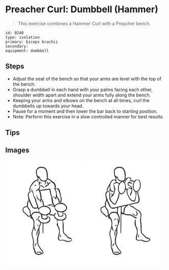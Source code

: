 # Preacher Curl: Dumbbell (Hammer)
> This exercise combines a Hammer Curl with a Preacher bench.

``` 
id: 0240 
type: isolation 
primary: biceps brachii 
secondary:  
equipment: dumbbell 
``` 

## Steps

 - Adjust the seat of the bench so that your arms are level with the top of the bench.
 - Grasp a dumbbell in each hand with your palms facing each other, shoulder width apart and extend your arms fully along the bench.
 - Keeping your arms and elbows on the bench at all times, curl the dumbbells up towards your head.
 - Pause for a moment and then lower the bar back to starting position.
 - Note: Perform this exercise in a slow controlled manner for best results.

## Tips


## Images

<svg width="240" height="250pt" viewBox="0 0 180 250" xmlns="http://www.w3.org/2000/svg">
  <g fill="#FFF">
    <path d="M0 0h180v250H0V0m74.33 21.47c-3.71 4.47-2.28 10.51-1.31 15.66.89 3.22 3.35 5.9 3.07 9.43-2.44 1.03-5.05 1.76-7.28 3.22-4.91 3.5-7.79 8.98-10.8 14.04-.91 3.69-2.61 7.82-1.05 11.53 1.53-3.25 2.31-6.83 2.37-10.42 4.14-6.69 8.9-13.59 16.48-16.64-.52 1.54-1 3.09-1.42 4.66 3.97-2.46 3.46-7.3 3.41-11.34 1.6 1.99 2.69 4.32 4.16 6.39 2.8 3.44 7.61 4.46 11.8 3.46-.55 2.86-1.26 5.71-1.33 8.64 1.54-2.5 2.95-5.13 3.43-8.06.01-1.48 1.17-2.34 2.12-3.27.16-.5.47-1.52.63-2.02 2.89.57 5.98 1.34 7.65 4 2.03 3.42 6.73 4.05 8.27 7.85 1.43 2.9 1.32 6.26 2.05 9.36-.91-.34-2.73-1.01-3.63-1.35 6.29 5.92 8.02 15.94 4.53 23.74-1.9-1.29-3.48-4.76-6.23-3.47 2.9 2.2 5.75 4.55 7.89 7.53.19-1.83.4-3.65.64-5.48 4.27 2.84 4.91 8.25 6.53 12.72 1.47-.29 3.03-.3 4.41-.94 1.56-3.24 2.61-7.06 1.23-10.56-2-5.87-2.08-12.2-4.2-18.04-.96-3.31-4.69-5.47-8.06-4.67.11.34.33 1.03.44 1.38 1.35.96 3.12 1.47 4.13 2.84 3.17 6.03 4.39 12.81 5.8 19.41.95 3.2-.43 6.5-1.96 9.28-.65-2.29-1.1-4.62-1.78-6.9-.86-2.88-4.12-4.34-4.62-7.39-1.18-5.16-.66-10.81-3.47-15.53.33-4.74 1.13-9.93-1.59-14.17-1.71-3.69-6.18-4.4-8.8-7.22-2.27-2.51-5.3-4.07-8.53-4.98.96-6.53.63-13.41-1.99-19.54-1.38-3.88-5.04-7.24-9.31-7.25-4.85-.83-10.58-.2-13.68 4.1m4.31 29.98c.11 3.1-.5 6.21.02 9.29.94-.78 1.85-1.59 2.77-2.38-.04-1.9-.07-3.81-.07-5.71 1.07 1.92 2.17 3.85 3.57 5.56-.14-2.1-1.19-3.91-2.29-5.64-1.34-.35-2.67-.73-4-1.12m19.3-.38c-.03 1.6-.01 3.21.04 4.81.92 1.14 1.69 2.39 2.16 3.79-.99.01-1.98.02-2.98.01-2.02 1.28-3.92 2.89-4.36 5.38 2.54.02 4.11-1.86 5.55-3.68.63.15 1.88.44 2.51.58.63-1.62.54-3.81 2.23-4.76 1.06-1.06 3.86-1.84 2.37-3.69-2.05.31-3.57 1.81-5.11 3.06-.41-2-.8-4.08-2.41-5.5m-28.7 8.33c-.42.58-.84 1.16-1.25 1.75 1.53.18 3.05.36 4.58.53l-.08-1.86-3.25-.42m11.87.62c1.33 2.09 3.75 2.66 5.81 3.73 1.67 1.22 3.08 2.76 4.63 4.12-.57-5.07-5.87-7.55-10.44-7.85m-1.47 2.26c.28 2.06-.26 4.05-.98 5.96-3.03 1.13-5.61 3.25-7.16 6.11 2.4-.07 4.02-1.86 5.74-3.26 2.6 3.76 4.4 8.25 4.45 12.87.46 3.86 2.54 8.28-.48 11.67-1.58-2.13-3.71-3.75-5.44-5.73-.72-1.7-1.11-3.51-1.55-5.29-.56-.62-1.11-1.24-1.67-1.86 1.01 2.83 1.4 5.81 1.71 8.78 2.68 1.93 4.74 4.73 7.96 5.84.02 1.73.45 3.43 1.41 4.89.32-2.93.12-5.88.55-8.79 2.77 4.41 4.18 9.62 4.05 14.83.56.15 1.69.43 2.25.58.49-6.01-1.52-12.36-5.27-17.07.21-6.26-1.57-12.32-3.19-18.29 7.32-.83 14.63-1.79 21.96-2.64.33 5.35 1.23 10.68 3.71 15.5.59 6.22.77 12.79 3.94 18.38-4.55-.43-8.87 1.43-13.27 2.26-.04.18-.12.53-.17.71 1.44.09 2.88.11 4.32.07.1.36.29 1.08.39 1.44 1.18-.13 3.56-.38 4.74-.5a97.91 97.91 0 0 0-4.78-1.17c3.32-.19 6.56-1.03 9.69-2.11.45 1.02.91 2.04 1.37 3.06-2.4-.57-4.87-.65-7.32-.63 2.75 1.58 5.97 2.22 8.56 4.06 1.03 2.05.84 4.6 2.24 6.51 1.09 1.61 2.75 2.69 4.23 3.9.18 1.97-.53 4.34 1.06 5.9 1.4 1.69 1.74 3.91 2.38 5.95 2.68.12 5.36.12 8.04.1 1.05-1.07 2.11-2.14 3.16-3.21.02-2.45.03-4.9.07-7.35 4.48-1.72 8.88-5.37 8.86-10.55-.76-6.12-6.56-9.7-11.9-11.54-6.13.13-13.69 1.03-17.09 6.88-1.55-3.46-3.81-6.72-4.24-10.58-.44-4.76-1.51-9.46-3.25-13.91-1.89-4.79-1.26-10.14-3.39-14.85l2.58-1.12c-9.4 1.03-18.76 2.36-28.12 3.73 1.21-3.79 2.64-7.72 1.19-11.7-.46.71-.91 1.44-1.34 2.17m-18.91 6.83c.28 1.13.83 3.39 1.11 4.52-3.16.78-6.79 2-8.19 5.23-2.24 4.73.68 9.83.18 14.77.8.6 1.6 1.22 2.44 1.78l-3.35-.53c5.86 5.25 6.26 14 12.02 19.32 3.39 2.07 7.55 1.49 11.04-.02 1.99 2.77 2.3 6.18 2.53 9.48-4.07-1.1-8.52-1.63-12.48.22-2.8 1.04-3.76 4.07-5.37 6.31-2.33-3.93-.2-9.05-3.16-12.6-1.33-1.93-2.59-3.91-4.01-5.77-.41-4.49-.66-9.16 1.16-13.4-.52-.77-1.03-1.54-1.55-2.3-1.69 3.97-3.06 8.17-1.72 12.49-2.73 1.25-5.72 1.89-8.37 3.3-4.27 3.66-2.82 11.44 1.76 14.33 3.22 2.14 5.74 5.08 8.28 7.97.8.04 2.42.13 3.23.17.86-.52 1.73-1.03 2.6-1.54-.01 1.41-.2 2.84-.01 4.26.82 1.66 2.78 1.79 4.35 2.18 2.33 4.13 4.1 8.86 3.03 13.65.37 7.4-4.05 13.8-4.78 21.03.38 5.81 2.81 11.26 3.56 17.02.47 3.61-.39 7.21-.49 10.82 1.06 3.56.82 7.42 2.55 10.78 1.47 2.6.61 6.25 3.09 8.28 3.84 3.9 10.71 4.55 15.06 1.17 1.57-.32 4.05-.35 4.2-2.47.59-2.78-1.71-4.85-3.19-6.87-3.2-3.28-5.22-7.42-7.58-11.28-2.47-5.1-1.94-11.01-1.57-16.49.24-4.53 3.3-8.42 3.16-13 .2-4.16-1.04-8.4.36-12.45.71-3.65 3.07-6.81 3.1-10.61l3.87 1.04c.34 8.03-.4 16.08.07 24.12.5-.81.99-1.63 1.48-2.44-.02-7.03.22-14.05.36-21.07 4.19-.47 8.77-.15 12.45-2.53 2.17-1.99 3.93-4.79 3.53-7.86.02-2.91-1.72-6.83-5.15-6.63 1.55 2.82 4.85 6.07 2.61 9.44-5.14 7.7-18.28 7.11-23.24-.5-.78-.93-1.08-2.6-2.56-2.57-.68 1.25.35 2.89.42 4.25 1.8 1.38 3.46 2.92 5.12 4.45-3.19 5.34-3.55 11.81-6.93 17.03-2.45 4.09-3.01 9.02-2.39 13.68 3.46-3.69.99-9.77 4.46-13.67.09 3.74.57 7.66-.74 11.26-4.18 9.09-3.76 20.55 1.98 28.88 2.33 4.96 6.41 8.67 9.45 13.16-1.06.42-2.12.84-3.18 1.25-1.2-1.37-1.98-4.36-4.37-3.61-2.45.5-4.94.62-7.41.17-.19.45-.57 1.35-.77 1.8 2.94.42 5.9.59 8.83.02.56.35 1.69 1.05 2.26 1.4-3.57 3.1-9.71 2.68-12.45-1.3-.92-5.78-3.9-10.92-5.16-16.61.18-2.71 1.21-5.32.99-8.06-.5-6.47-3.24-12.52-3.82-18.97-.02-4.89 1.8-9.55 3.46-14.08 1.66 2.33 1.51 6.41 4.62 7.3-1.24-5.04-3.5-9.98-3.54-15.2 1.7-7.44-1.79-14.75-6.41-20.41 1.65-2.4 2.97-5.33 5.58-6.84 4.02-1.15 8.24 0 12.34-.26.7.9 1.41 1.8 2.11 2.7.54.14 1.62.43 2.16.57-.15 3.74 1.11 7.24 2.1 10.78 4.18.63 9.91 3.45 12.92-.85 1.82-2.35.05-5.48-.24-8.06 1.53-.79 3.06-1.6 4.58-2.42.38.68.76 1.36 1.15 2.04l-2.89-.62c3.76 3.21 9.15.07 13.1 3.11.38 1.49.79 2.97 1.2 4.46 2.02 1.65 3.97 3.39 6.11 4.88-.45 2.3-.83 4.64-1.84 6.78 1.89-1.66 2.62-4.34 3.79-6.52 3.21 2.15 7.15.5 10.71.66.94 10.17-.86 20.59 2.01 30.53 3.82 2.88 6.51 6.87 9.95 10.12 2.28 2.36 5.79 2.05 8.47 3.62.49 1.59-1.07 2.77-2.2 3.56-2.28 1.69-5.2.38-7.74.29-3.2-.16-5.74-2.76-9-2.52-3.34-.21-7.33 1.51-9.99-1.26.3-4.19.4-8.5 1.91-12.48.04-3.68.29-7.38-.16-11.04-.34-2.92-2.3-5.26-3.33-7.94-.59-2.41-.72-4.91-.96-7.37-.32-.06-.94-.19-1.26-.26-.33 1.11-.62 2.22-.87 3.35l-1.04-.18c1.75 5.62 5.58 10.51 6.07 16.52.62 4.11-1.16 7.96-1.99 11.9-.66 2.77-.47 5.63-.4 8.45 2.48 2.36 5.92 2.73 9.17 2.1 3.7-.87 6.86 1.44 10.03 2.95 2.3-.14 4.57.3 6.86.42 1.94-.48 3.63-1.65 5.33-2.66l.37-.42c.13-1.53.21-3.09-.12-4.6-.58-2.96-4.27-1.83-6.28-3.16-4.2-2.65-6.53-7.39-10.83-9.95-2.32-6.81-.9-14.05-1.5-21.06-.37-3.04-1.12-6.01-1.49-9.05 1.56-.59 3.12-1.19 4.68-1.77 1.76-2.38 3.92-4.93 3.34-8.12.17-3.6-2.53-7.24-6.29-7.4 1.29 1.92 3 3.52 4.2 5.51 1.61 4.19-2.29 7.94-5.93 9.24-7.47 3.18-16.9-.62-19.84-8.26 1.15-2.11 2.88-4.08 3.18-6.54-1.06.31-2.1.7-3.14 1.07-.3 1.27-.6 2.53-.89 3.8-3.27-1.81-7.01-2.05-10.64-1.5 1.13-3.46 4.18-7 2.61-10.78-1.63-4.53-5.82-7.43-10.21-8.93-.16-.24-.46-.73-.61-.98-6.35.65-13.31 1.57-17.78 6.67-.99-4.75-2.27-9.47-4.35-13.87-1.41-2.98-.91-6.5-2.53-9.39-2.16-3.71-4.82-7.39-5.23-11.79-.45-4.03-2.22-8.01-5.29-10.72m16.44 68.69l1.15.44c1.05-1.94 2.03-3.92 2.71-6.02-2.16.88-5.23 2.84-3.86 5.58m-5.52 5.21a5.394 5.394 0 0 0 5.14-5.04c-1.93 1.44-3.78 3.03-5.14 5.04m3.08 10.33c0 .6 0 1.78-.01 2.37 1.48-.12 2.95-.33 4.4-.67-1.21-1.14-2.82-1.44-4.39-1.7m55.99 30.57c-.13-2.79-.41-5.56-.73-8.33-2.24 2.49-1.22 6.02.73 8.33m-60 14.6c-.75 1.69-2.62 3.45-1.44 5.39 2.24-2.14 3.4-5.05 4.54-7.85-1.32.4-2.54 1.13-3.1 2.46z"/>
    <path d="M75.41 23.41c3.84-4.55 10.65-4.68 15.82-2.62 3.19 1.56 4.17 5.24 5.11 8.37 1.31 5.13 1.32 10.52.94 15.78-.32 3.54-4.36 4.86-7.38 4.6-4.11-.19-7.27-3.37-9.24-6.72.47-.66.94-1.31 1.41-1.96-3.24-.28-5.99-2.02-7.49-4.91.01-4.18-1.8-8.77.83-12.54zM55.62 79.38c1.61-2.44 4.43-3.63 6.68-5.35 3.18 5.4 3.06 11.99 6.38 17.32 1.48 2.68 1.06 5.93 2.38 8.67 1.79 4.07 3.04 8.34 4.02 12.66-3.08.2-6.17.2-9.25-.03-4.09-7.52-7.59-15.38-10.28-23.5-.4-3.2-1.59-6.73.07-9.77zM121.84 105.83c5.99-2.55 13.97-2.3 18.77 2.52 1.91 1.65 2.13 4.24 2.42 6.57-1.9 4.88-7.16 6.87-12.06 6.81-6.31.71-12.35-3.23-14.76-9 1.24-2.73 2.55-5.84 5.63-6.9zM42.43 116.08c1.19-3.66 5.6-3.88 8.67-5.04 1.81 3.02 2.9 6.65 5.65 8.99.15 3.66.77 7.28 1.7 10.81-1.2.65-2.41 1.29-3.62 1.93-2.91-2.64-5.35-5.81-8.69-7.96-2.9-1.82-4.21-5.43-3.71-8.73zM84.83 112.39c6.05-2.01 13.96-1.64 18.31 3.59 2.25 2.47 2.15 6.58-.06 9.04-1.96 2.38-5.12 3.01-7.95 3.67l.74 1.29c-5.62-1.27-12.5-1.7-15.84-7.16-3.54-3.86.76-9.17 4.8-10.43zM123.27 122.87c3.64 1.38 7.55 1.4 11.38 1.17.01 2.03.03 4.05.05 6.08-1.94 2.74-5.09 2.85-8.14 2.54-.28-2.55-.75-5.18-3.12-6.62-.06-1.06-.12-2.11-.17-3.17zM85.97 130.26c3.71.97 7.54 1.07 11.35.83.02 1.69.07 3.38.13 5.07-1.24.92-2.38 2.04-3.82 2.65-2.45.71-4.54-.99-6.6-2 0-2.23.34-4.62-1.06-6.55z"/>
  </g>
  <g fill="#333">
    <path d="M74.33 21.47c3.1-4.3 8.83-4.93 13.68-4.1 4.27.01 7.93 3.37 9.31 7.25 2.62 6.13 2.95 13.01 1.99 19.54 3.23.91 6.26 2.47 8.53 4.98 2.62 2.82 7.09 3.53 8.8 7.22 2.72 4.24 1.92 9.43 1.59 14.17 2.81 4.72 2.29 10.37 3.47 15.53.5 3.05 3.76 4.51 4.62 7.39.68 2.28 1.13 4.61 1.78 6.9 1.53-2.78 2.91-6.08 1.96-9.28-1.41-6.6-2.63-13.38-5.8-19.41-1.01-1.37-2.78-1.88-4.13-2.84-.11-.35-.33-1.04-.44-1.38 3.37-.8 7.1 1.36 8.06 4.67 2.12 5.84 2.2 12.17 4.2 18.04 1.38 3.5.33 7.32-1.23 10.56-1.38.64-2.94.65-4.41.94-1.62-4.47-2.26-9.88-6.53-12.72-.24 1.83-.45 3.65-.64 5.48-2.14-2.98-4.99-5.33-7.89-7.53 2.75-1.29 4.33 2.18 6.23 3.47 3.49-7.8 1.76-17.82-4.53-23.74.9.34 2.72 1.01 3.63 1.35-.73-3.1-.62-6.46-2.05-9.36-1.54-3.8-6.24-4.43-8.27-7.85-1.67-2.66-4.76-3.43-7.65-4-.16.5-.47 1.52-.63 2.02-.95.93-2.11 1.79-2.12 3.27-.48 2.93-1.89 5.56-3.43 8.06.07-2.93.78-5.78 1.33-8.64-4.19 1-9-.02-11.8-3.46-1.47-2.07-2.56-4.4-4.16-6.39.05 4.04.56 8.88-3.41 11.34.42-1.57.9-3.12 1.42-4.66-7.58 3.05-12.34 9.95-16.48 16.64-.06 3.59-.84 7.17-2.37 10.42-1.56-3.71.14-7.84 1.05-11.53 3.01-5.06 5.89-10.54 10.8-14.04 2.23-1.46 4.84-2.19 7.28-3.22.28-3.53-2.18-6.21-3.07-9.43-.97-5.15-2.4-11.19 1.31-15.66m1.08 1.94c-2.63 3.77-.82 8.36-.83 12.54 1.5 2.89 4.25 4.63 7.49 4.91-.47.65-.94 1.3-1.41 1.96 1.97 3.35 5.13 6.53 9.24 6.72 3.02.26 7.06-1.06 7.38-4.6.38-5.26.37-10.65-.94-15.78-.94-3.13-1.92-6.81-5.11-8.37-5.17-2.06-11.98-1.93-15.82 2.62z"/>
    <path d="M78.64 51.45c1.33.39 2.66.77 4 1.12 1.1 1.73 2.15 3.54 2.29 5.64-1.4-1.71-2.5-3.64-3.57-5.56 0 1.9.03 3.81.07 5.71-.92.79-1.83 1.6-2.77 2.38-.52-3.08.09-6.19-.02-9.29zM97.94 51.07c1.61 1.42 2 3.5 2.41 5.5 1.54-1.25 3.06-2.75 5.11-3.06 1.49 1.85-1.31 2.63-2.37 3.69-1.69.95-1.6 3.14-2.23 4.76-.63-.14-1.88-.43-2.51-.58-1.44 1.82-3.01 3.7-5.55 3.68.44-2.49 2.34-4.1 4.36-5.38 1 .01 1.99 0 2.98-.01-.47-1.4-1.24-2.65-2.16-3.79-.05-1.6-.07-3.21-.04-4.81zM69.24 59.4l3.25.42.08 1.86c-1.53-.17-3.05-.35-4.58-.53.41-.59.83-1.17 1.25-1.75zM81.11 60.02c4.57.3 9.87 2.78 10.44 7.85-1.55-1.36-2.96-2.9-4.63-4.12-2.06-1.07-4.48-1.64-5.81-3.73z"/>
    <path d="M79.64 62.28c.43-.73.88-1.46 1.34-2.17 1.45 3.98.02 7.91-1.19 11.7 9.36-1.37 18.72-2.7 28.12-3.73l-2.58 1.12c2.13 4.71 1.5 10.06 3.39 14.85 1.74 4.45 2.81 9.15 3.25 13.91.43 3.86 2.69 7.12 4.24 10.58 3.4-5.85 10.96-6.75 17.09-6.88 5.34 1.84 11.14 5.42 11.9 11.54.02 5.18-4.38 8.83-8.86 10.55-.04 2.45-.05 4.9-.07 7.35-1.05 1.07-2.11 2.14-3.16 3.21-2.68.02-5.36.02-8.04-.1-.64-2.04-.98-4.26-2.38-5.95-1.59-1.56-.88-3.93-1.06-5.9-1.48-1.21-3.14-2.29-4.23-3.9-1.4-1.91-1.21-4.46-2.24-6.51-2.59-1.84-5.81-2.48-8.56-4.06 2.45-.02 4.92.06 7.32.63-.46-1.02-.92-2.04-1.37-3.06-3.13 1.08-6.37 1.92-9.69 2.11 1.6.35 3.2.74 4.78 1.17-1.18.12-3.56.37-4.74.5-.1-.36-.29-1.08-.39-1.44-1.44.04-2.88.02-4.32-.07.05-.18.13-.53.17-.71 4.4-.83 8.72-2.69 13.27-2.26-3.17-5.59-3.35-12.16-3.94-18.38-2.48-4.82-3.38-10.15-3.71-15.5-7.33.85-14.64 1.81-21.96 2.64 1.62 5.97 3.4 12.03 3.19 18.29 3.75 4.71 5.76 11.06 5.27 17.07-.56-.15-1.69-.43-2.25-.58.13-5.21-1.28-10.42-4.05-14.83-.43 2.91-.23 5.86-.55 8.79-.96-1.46-1.39-3.16-1.41-4.89-3.22-1.11-5.28-3.91-7.96-5.84-.31-2.97-.7-5.95-1.71-8.78.56.62 1.11 1.24 1.67 1.86.44 1.78.83 3.59 1.55 5.29 1.73 1.98 3.86 3.6 5.44 5.73 3.02-3.39.94-7.81.48-11.67-.05-4.62-1.85-9.11-4.45-12.87-1.72 1.4-3.34 3.19-5.74 3.26 1.55-2.86 4.13-4.98 7.16-6.11.72-1.91 1.26-3.9.98-5.96m42.2 43.55c-3.08 1.06-4.39 4.17-5.63 6.9 2.41 5.77 8.45 9.71 14.76 9 4.9.06 10.16-1.93 12.06-6.81-.29-2.33-.51-4.92-2.42-6.57-4.8-4.82-12.78-5.07-18.77-2.52m1.43 17.04c.05 1.06.11 2.11.17 3.17 2.37 1.44 2.84 4.07 3.12 6.62 3.05.31 6.2.2 8.14-2.54-.02-2.03-.04-4.05-.05-6.08-3.83.23-7.74.21-11.38-1.17z"/>
    <path d="M60.73 69.11c3.07 2.71 4.84 6.69 5.29 10.72.41 4.4 3.07 8.08 5.23 11.79 1.62 2.89 1.12 6.41 2.53 9.39 2.08 4.4 3.36 9.12 4.35 13.87 4.47-5.1 11.43-6.02 17.78-6.67.15.25.45.74.61.98 4.39 1.5 8.58 4.4 10.21 8.93 1.57 3.78-1.48 7.32-2.61 10.78 3.63-.55 7.37-.31 10.64 1.5.29-1.27.59-2.53.89-3.8 1.04-.37 2.08-.76 3.14-1.07-.3 2.46-2.03 4.43-3.18 6.54 2.94 7.64 12.37 11.44 19.84 8.26 3.64-1.3 7.54-5.05 5.93-9.24-1.2-1.99-2.91-3.59-4.2-5.51 3.76.16 6.46 3.8 6.29 7.4.58 3.19-1.58 5.74-3.34 8.12-1.56.58-3.12 1.18-4.68 1.77.37 3.04 1.12 6.01 1.49 9.05.6 7.01-.82 14.25 1.5 21.06 4.3 2.56 6.63 7.3 10.83 9.95 2.01 1.33 5.7.2 6.28 3.16.33 1.51.25 3.07.12 4.6l-.37.42c-1.7 1.01-3.39 2.18-5.33 2.66-2.29-.12-4.56-.56-6.86-.42-3.17-1.51-6.33-3.82-10.03-2.95-3.25.63-6.69.26-9.17-2.1-.07-2.82-.26-5.68.4-8.45.83-3.94 2.61-7.79 1.99-11.9-.49-6.01-4.32-10.9-6.07-16.52l1.04.18c.25-1.13.54-2.24.87-3.35.32.07.94.2 1.26.26.24 2.46.37 4.96.96 7.37 1.03 2.68 2.99 5.02 3.33 7.94.45 3.66.2 7.36.16 11.04-1.51 3.98-1.61 8.29-1.91 12.48 2.66 2.77 6.65 1.05 9.99 1.26 3.26-.24 5.8 2.36 9 2.52 2.54.09 5.46 1.4 7.74-.29 1.13-.79 2.69-1.97 2.2-3.56-2.68-1.57-6.19-1.26-8.47-3.62-3.44-3.25-6.13-7.24-9.95-10.12-2.87-9.94-1.07-20.36-2.01-30.53-3.56-.16-7.5 1.49-10.71-.66-1.17 2.18-1.9 4.86-3.79 6.52 1.01-2.14 1.39-4.48 1.84-6.78-2.14-1.49-4.09-3.23-6.11-4.88-.41-1.49-.82-2.97-1.2-4.46-3.95-3.04-9.34.1-13.1-3.11l2.89.62c-.39-.68-.77-1.36-1.15-2.04-1.52.82-3.05 1.63-4.58 2.42.29 2.58 2.06 5.71.24 8.06-3.01 4.3-8.74 1.48-12.92.85-.99-3.54-2.25-7.04-2.1-10.78-.54-.14-1.62-.43-2.16-.57-.7-.9-1.41-1.8-2.11-2.7-4.1.26-8.32-.89-12.34.26-2.61 1.51-3.93 4.44-5.58 6.84 4.62 5.66 8.11 12.97 6.41 20.41.04 5.22 2.3 10.16 3.54 15.2-3.11-.89-2.96-4.97-4.62-7.3-1.66 4.53-3.48 9.19-3.46 14.08.58 6.45 3.32 12.5 3.82 18.97.22 2.74-.81 5.35-.99 8.06 1.26 5.69 4.24 10.83 5.16 16.61 2.74 3.98 8.88 4.4 12.45 1.3-.57-.35-1.7-1.05-2.26-1.4-2.93.57-5.89.4-8.83-.02.2-.45.58-1.35.77-1.8 2.47.45 4.96.33 7.41-.17 2.39-.75 3.17 2.24 4.37 3.61 1.06-.41 2.12-.83 3.18-1.25-3.04-4.49-7.12-8.2-9.45-13.16-5.74-8.33-6.16-19.79-1.98-28.88 1.31-3.6.83-7.52.74-11.26-3.47 3.9-1 9.98-4.46 13.67-.62-4.66-.06-9.59 2.39-13.68 3.38-5.22 3.74-11.69 6.93-17.03-1.66-1.53-3.32-3.07-5.12-4.45-.07-1.36-1.1-3-.42-4.25 1.48-.03 1.78 1.64 2.56 2.57 4.96 7.61 18.1 8.2 23.24.5 2.24-3.37-1.06-6.62-2.61-9.44 3.43-.2 5.17 3.72 5.15 6.63.4 3.07-1.36 5.87-3.53 7.86-3.68 2.38-8.26 2.06-12.45 2.53-.14 7.02-.38 14.04-.36 21.07-.49.81-.98 1.63-1.48 2.44-.47-8.04.27-16.09-.07-24.12l-3.87-1.04c-.03 3.8-2.39 6.96-3.1 10.61-1.4 4.05-.16 8.29-.36 12.45.14 4.58-2.92 8.47-3.16 13-.37 5.48-.9 11.39 1.57 16.49 2.36 3.86 4.38 8 7.58 11.28 1.48 2.02 3.78 4.09 3.19 6.87-.15 2.12-2.63 2.15-4.2 2.47-4.35 3.38-11.22 2.73-15.06-1.17-2.48-2.03-1.62-5.68-3.09-8.28-1.73-3.36-1.49-7.22-2.55-10.78.1-3.61.96-7.21.49-10.82-.75-5.76-3.18-11.21-3.56-17.02.73-7.23 5.15-13.63 4.78-21.03 1.07-4.79-.7-9.52-3.03-13.65-1.57-.39-3.53-.52-4.35-2.18-.19-1.42 0-2.85.01-4.26-.87.51-1.74 1.02-2.6 1.54-.81-.04-2.43-.13-3.23-.17-2.54-2.89-5.06-5.83-8.28-7.97-4.58-2.89-6.03-10.67-1.76-14.33 2.65-1.41 5.64-2.05 8.37-3.3-1.34-4.32.03-8.52 1.72-12.49.52.76 1.03 1.53 1.55 2.3-1.82 4.24-1.57 8.91-1.16 13.4 1.42 1.86 2.68 3.84 4.01 5.77 2.96 3.55.83 8.67 3.16 12.6 1.61-2.24 2.57-5.27 5.37-6.31 3.96-1.85 8.41-1.32 12.48-.22-.23-3.3-.54-6.71-2.53-9.48-3.49 1.51-7.65 2.09-11.04.02-5.76-5.32-6.16-14.07-12.02-19.32l3.35.53c-.84-.56-1.64-1.18-2.44-1.78.5-4.94-2.42-10.04-.18-14.77 1.4-3.23 5.03-4.45 8.19-5.23-.28-1.13-.83-3.39-1.11-4.52m-5.11 10.27c-1.66 3.04-.47 6.57-.07 9.77 2.69 8.12 6.19 15.98 10.28 23.5 3.08.23 6.17.23 9.25.03-.98-4.32-2.23-8.59-4.02-12.66-1.32-2.74-.9-5.99-2.38-8.67-3.32-5.33-3.2-11.92-6.38-17.32-2.25 1.72-5.07 2.91-6.68 5.35m-13.19 36.7c-.5 3.3.81 6.91 3.71 8.73 3.34 2.15 5.78 5.32 8.69 7.96 1.21-.64 2.42-1.28 3.62-1.93-.93-3.53-1.55-7.15-1.7-10.81-2.75-2.34-3.84-5.97-5.65-8.99-3.07 1.16-7.48 1.38-8.67 5.04m42.4-3.69c-4.04 1.26-8.34 6.57-4.8 10.43 3.34 5.46 10.22 5.89 15.84 7.16l-.74-1.29c2.83-.66 5.99-1.29 7.95-3.67 2.21-2.46 2.31-6.57.06-9.04-4.35-5.23-12.26-5.6-18.31-3.59m1.14 17.87c1.4 1.93 1.06 4.32 1.06 6.55 2.06 1.01 4.15 2.71 6.6 2 1.44-.61 2.58-1.73 3.82-2.65-.06-1.69-.11-3.38-.13-5.07-3.81.24-7.64.14-11.35-.83z"/>
    <path d="M77.17 137.8c-1.37-2.74 1.7-4.7 3.86-5.58-.68 2.1-1.66 4.08-2.71 6.02l-1.15-.44zM71.65 143.01c1.36-2.01 3.21-3.6 5.14-5.04a5.394 5.394 0 0 1-5.14 5.04zM74.73 153.34c1.57.26 3.18.56 4.39 1.7-1.45.34-2.92.55-4.4.67.01-.59.01-1.77.01-2.37zM130.72 183.91c-1.95-2.31-2.97-5.84-.73-8.33.32 2.77.6 5.54.73 8.33zM70.72 198.51c.56-1.33 1.78-2.06 3.1-2.46-1.14 2.8-2.3 5.71-4.54 7.85-1.18-1.94.69-3.7 1.44-5.39z"/>
  </g>
</svg>

<svg width="240" height="250pt" viewBox="0 0 180 250" xmlns="http://www.w3.org/2000/svg">
  <g fill="#FFF">
    <path d="M0 0h180v250H0V0m72.21 25.94c-.89 3.01.13 6.1.42 9.12.22 4.41 4.22 7.69 3.35 12.3-2.62-.64-5.36-.75-7.93.2-3.92 4.01-5.43 9.51-8.73 13.94-2.81 4.08-3.59 9.12-4.69 13.85.49-.39 1.48-1.16 1.97-1.54 1.92-4.29 2.16-9.29 5.31-13.01-.02 5.1-.43 11.55 4.54 14.66 1.42.52 4.4 1.91 4.74-.47-.87-1.53-3.2-.59-4.3-1.9-4.09-4.1-3.92-10.72-2.51-15.95 1.02-4.15 4.09-7.39 7.85-9.27 2.31 1.36 4.26 3.18 5.49 5.59-2.41-.09-4.39 1.17-6.2 2.58.04 3.62-.23 7.32.93 10.81 1.76 5.66-1.43 11.07-2.81 16.42-.9-1.77-1.47-3.95-3.6-4.58.36 1.95.87 3.88 1.44 5.79-1.11 1.16-2.21 2.32-3.29 3.5.58.49 1.17.98 1.75 1.47 1.77-2.92 5.48-4.39 6.43-7.82 1.41-4.16 2.53-8.42 3.33-12.73-2.02-3.44-2.09-7.58-3.77-11.18 1.68-.83 3.25-1.96 5.08-2.44 2.39-.51 4.57.91 6.8 1.51-2.25 6.69-3.72 14.61.15 21-1.52 4.47-1.34 9.37-3.41 13.68-2 4.39-3.75 8.96-6.46 12.98-4.01-3.54-10.13-7.2-9.6-13.31l-1.32-1.77c-.3-4.37.98-9.05-.31-13.22-.29.05-.86.14-1.15.19-.74 5.9-1.11 11.96.3 17.79 1.51 4.46 5.49 7.25 8.63 10.51 1 .96 2.52 1.87 3.93 1.21 3.2-1.51 4.02-5.22 5.45-8.11 2.96-5.73 5.82-12.26 4.6-18.83 2.28 3.35 7.16 3.12 9.86.53 2.97-2.28 3.95-6.03 5.56-9.23 2.99-.32 1.4 3.05 1.73 4.8-.45 5.07 3.42 8.97 4.83 13.57 1.76 5.42 6.69 9.58 12.35 10.26 1.82.01 3.11-1.63 3.51-3.26a82.73 82.73 0 0 0 2.78-19.1c8.6-2.27 10.92-12.88 9.65-20.6-.87-3.33-1.6-8.42-5.83-8.86-3.56-.84-7.28.55-9.21 3.69-2.07-.8-4.19-1.48-6.38-1.88-.46-2.21-.77-4.95-2.84-6.27-2.97-1.43-7.18-1.15-9.01 1.93-.58-.15-1.76-.45-2.34-.6 1.23-7.55.45-15.81-3.62-22.43-3.14-4.35-8.93-4.69-13.81-4.22-4.67.35-8.63 4.21-9.64 8.7M61.03 70.08c-.4 1.46.69 2.88 1.28 4.15.13 1.14 2.4.9 1.58-.34-.86-1.21-1.37-3.4-2.86-3.81m-7.41 6.37c-3.52 5.41-.28 11.86.32 17.65-1.61 4.69-4.38 9.35-2.55 14.46-3.57 2.02-8.94 1.86-10.6 6.3-.63 3.9-.1 8.52 3.41 10.95 3.4 2.29 6.19 5.28 8.82 8.39.8.05 2.41.14 3.21.19.91-.51 1.82-1.01 2.73-1.51-.06 1.38-.28 2.79-.13 4.18.8 1.7 2.8 1.83 4.39 2.22 2.33 4.13 4.11 8.87 3.02 13.66.39 7.41-4.08 13.81-4.78 21.05.37 5.47 2.53 10.63 3.43 16.01.55 3.8.16 7.69-.56 11.44.41 1.58.96 3.13 1.17 4.76-.01 4.37 2.86 8.02 3.13 12.37 2.78 5.86 11.63 7.45 16.58 3.44 1.6-.26 4.09-.32 4.23-2.45.61-2.77-1.67-4.83-3.15-6.83-3.25-3.29-5.24-7.49-7.64-11.37-2.45-5.1-1.9-10.99-1.54-16.46.22-3.79 2.33-7.08 2.99-10.77.44-3.68-.14-7.38-.13-11.06.83-7.99 6.2-14.92 5.9-23.11.14-4.71-1.83-9.06-4.05-13.09-.92-4.68-.81-9.73.69-14.3 2.03-.35 4.05-.8 6.07-1.23-.25 10.98-.67 21.97-.85 32.96.36 9.92-.67 19.85-.02 29.76.49-.84.96-1.68 1.44-2.52-.17-10.5.84-21.02.09-31.51.03-4.01.35-8.01.44-12.02 1.97.73 4 1.32 6.03.4 4.62 3.01 10.14 2.9 15.41 2.9 4.16 1.84 7.62 4.95 11.7 6.98 1.03-.26 2.06-.51 3.1-.77-.06-.42-.17-1.25-.23-1.67-1.76-.46-3.56-.84-5.24-1.55-2.62-1.42-4.56-3.99-7.53-4.78-3.2-1.26-6.7-.67-10.04-.9-2.61-.13-4.86-1.61-7.14-2.72 2.31-4.16.65-9.56 3.94-13.22 1.24-1.94 3.33-2.97 5.31-3.98.01-.22.02-.65.02-.86l-2.1-.48c8.68-.7 17.02-3.59 25.54-5.27 3.36-.57 3.41-4.62 4.1-7.23.31-6.56-3.32-12.5-3.51-19.04-.62.2-1.86.6-2.48.81 1.6 6.61 4.3 13.44 3.04 20.32-.2 2.51-2.97 3.47-5.05 4-16.85 3.85-33.66 7.92-50.56 11.57-2.68.57-5.44.29-8.15.12-4.1-7.32-7.29-15.11-10.2-22.96-1.1-3.59-2.59-7.82-.42-11.29 1.46-2.88 5.93-1.21 6.77-4.73-2.83.6-6.08.83-8.37 2.79m54.32 31.75c.17.18.5.54.67.71 5.43 1.99 10.52 4.85 14.93 8.61 2.38 2.17 5.71 2.83 8.12 4.93 1.57 2.61 2.93 5.5 3.5 8.49-1.43 6.51-2.33 13.39-.67 19.95.78 7.54-.49 15.27 1.94 22.62 3.86 2.92 6.56 6.99 10.07 10.25 2.64 2.83 7.5 1.41 9.4 5.16-2.19 1.03-4.22 3.16-6.82 2.71-2.71-.42-5.58-.33-8.05-1.66-4.06-2.38-8.82-.91-13.22-.99-.62-.63-1.23-1.26-1.84-1.89.11-4.39.82-8.72 1.88-12.97.07-4.78.81-10-1.57-14.38-3.81-5.96-2.8-13.38-3.11-20.11-2.89 3.73-2.37 9.16-2.25 13.69 2.52 6.23 6.73 12.45 5.2 19.53-1.46 5-2.78 10.13-2.22 15.4 2.45 2.43 5.91 2.79 9.16 2.16 3.76-.91 6.94 1.48 10.15 3 1.26-.09 2.54-.14 3.8.08 3.58.79 7.47-.99 9.95-3.5 1.65-1.59-.19-3.5-1.33-4.68-1.59-1.9-4.42-1.2-6.4-2.42-4.18-2.64-6.49-7.37-10.78-9.91-2.81-8.15-.15-16.91-2.19-25.18-.78-3.57-.32-7.24-.36-10.86.07-2.85 1.91-5.68.67-8.5-1.04-2.75-1.68-5.92-4.1-7.83-2.11-2.14-5.29-2.52-7.55-4.42-2.21-1.81-4.35-3.74-6.9-5.08-3.08-1.68-6.35-4.11-10.08-2.91m15.53 13.41c1 2.07 2.17 4.12 2.54 6.41-.48 1.51-1.91 2.44-2.88 3.62-2.73-1.71-5.28-3.68-7.92-5.5 1.26 4.04 5.33 6.01 9.29 6.36 1.23-1.13 2.62-2.16 3.51-3.61.16-2.75-1.46-5.09-2.86-7.3-.42.01-1.26.01-1.68.02m7.72 62.02c-.6-2.56-.98-5.15-1.11-7.77-2.59 1.99-1.4 6.2 1.11 7.77z"/>
    <path d="M74.42 25.54c1.17-4.01 5.71-5.79 9.51-6.08 3.67.25 8.19.49 10.25 4.08 3.44 6.54 3.6 14.21 3.09 21.42-.41 3.8-4.94 5.05-8.15 4.49-3.87-.53-6.66-3.59-8.54-6.78.45-.43 1.35-1.31 1.81-1.75-3.32-.3-6.3-1.94-7.81-5 .08-3.46-1.3-6.99-.16-10.38z"/>
    <path d="M77.81 41.66c2.33 2.61 3.23 6.4 6.33 8.3 1.64 1.16 3.65 1.49 5.56 1.93-1.94.89-3.64 2.18-5.1 3.73a29.789 29.789 0 0 0-6.14-3.05l-1.02-2.67c.26-2.74.33-5.49.37-8.24zM98.67 55.03c.76-5.32 3.91-9.87 8.61-12.48 2.25 1.72 4.32 3.69 5.6 6.27-.73-.06-2.2-.16-2.93-.22-.23.54-.7 1.61-.93 2.14-1.78 1.54-3.33 3.29-4.82 5.1.39 2.08.27 5.08 2.87 5.69 2.96.85 5.38 2.73 6.4 5.75-2.37-.56-5.59-3.03-7.55-.31 2.8.9 6.02 1.52 7.89 4.03.19 5.36-6.09 9.97-2.81 15.19.97-4.56 4.34-8.4 4.12-13.23-.07-3.34.54-7.43-2.1-9.99-2.23-1.36-4.72-2.31-6.62-4.16-.03-.77-.08-2.3-.11-3.06 1.88-.27 3.78-.41 5.68-.41-.1.64-.3 1.9-.39 2.54 1.03-.54 2.06-1.08 3.1-1.62-.33-3.76-5.47-1.44-6.14-4.91 3.6-1.17 7.25-.2 10.62 1.18-3.13 5.25-2.88 11.7-1.57 17.45.65 2.84 2.87 4.87 5.16 6.47.35 4.09 1.34 8.48-.46 12.37-.9 1.98-1.09 4.16-1.22 6.31-2.81 2.28-6.16.24-8.7-1.43-3.27-2.5-4.01-6.78-6.2-10.07-2.28-3.66-2.45-8.04-2.41-12.22 1.3-.26 2.54-.7 3.44-1.69-2.41-.44-4.77-1.1-6.91-2.3-.14-5.45-.33-11.86-4.9-15.62.78-1.01 1.61-1.98 2.44-2.95l1.24-3.47c.42.64.82 1.28 1.23 1.93l-1.02-.16c-.65 2.58-3.23 5.56-.61 7.88z"/>
    <path d="M118.94 58.09c.82-4.92 4.11-9.31 8.87-11.02 2.33 1.83 4.58 4.03 5.09 7.1 1.18 6.28.53 13.7-4.23 18.42-1.99 2.27-6 2.04-7.73-.44-2.97-3.99-2.74-9.38-2-14.06zM92.14 52.3c.32-.42.97-1.26 1.3-1.68-.07.48-.22 1.45-.29 1.93 2.35 1.54 4.24 3.75 4.74 6.58 1.19 6.31.54 13.77-4.26 18.5-2.03 2.29-6.12 1.95-7.79-.61-2.7-3.73-2.61-8.66-2.05-13.02.61-5 3.63-9.69 8.35-11.7zM55.09 95.91c2.98 6.21 4.93 13.21 9.82 18.25 4.65 2.97 10.11.45 14.85-.9-.06 3.54-.29 7.06-.56 10.58-4.08-1.11-8.49-1.92-12.54-.22-3.16.85-4.32 4.11-5.99 6.55-1.53-3.26-1.38-6.85-1.75-10.33-1.65-2.76-3.53-5.39-5.42-8-.8-5.39-.03-10.76 1.59-15.93zM90.47 110.82c3.54-.68 7.05-1.49 10.45-2.69-2.05 2.54-4.72 4.86-5.76 8.05-.22 3.55-.64 7.09-1.61 10.53-1.07-1.56-2.28-3.03-3.25-4.66-.24-3.74.02-7.49.17-11.23z"/>
    <path d="M42.64 115.53c1.54-3.18 5.52-3.4 8.47-4.46 1.83 2.99 2.84 6.68 5.66 8.94.11 3.66.74 7.28 1.68 10.82-1.2.64-2.4 1.28-3.6 1.93-2.95-2.61-5.35-5.82-8.71-7.95-3.01-1.9-4.47-5.9-3.5-9.28zM67.52 125.65c3.36-.68 7.03-.65 10.31.36 4.43 5.24 7.06 12.07 5.84 18.98-.11-3.14-2.02-5.7-4.8-7.01 2.93 4.85 3.9 11.12 1.31 16.34-1.39 3.32-1.73 7.06-3.78 10.1-2.71 4.23-3.85 9.43-3.09 14.39 1.59.08 1.53-1.69 1.79-2.8.37-3.57.47-7.38 2.76-10.37 0 3.71.56 7.6-.76 11.17-4.2 9.09-3.82 20.59 1.96 28.92 2.3 4.98 6.42 8.67 9.45 13.17-1.07.42-2.14.84-3.22 1.24-1.16-1.38-1.91-4.32-4.27-3.62-2.46.52-4.96.7-7.43.16-.21.46-.62 1.37-.83 1.83 2.95.27 5.96.91 8.84-.22.52.44 1.56 1.32 2.09 1.76-3.79 3.21-9.78 2.23-12.64-1.72-.1-5.14-3.15-9.51-4.28-14.42-1.3-2.95.66-5.95.51-8.97-.23-6.84-3.24-13.2-3.84-19.98-.01-4.89 1.8-9.55 3.48-14.08 1.65 2.3 1.42 6.54 4.62 7.23-1.11-3.87-2.48-7.69-3.23-11.66-1.17-3.42.97-6.93-.26-10.36-.32-5.21-3.56-9.38-6.47-13.45 1.7-2.49 3.02-5.73 5.94-6.99m8.32 12.85c-1.46 1.4-2.96 2.77-4.3 4.28 3.05.43 4.57-2.49 6.31-4.41-.5.03-1.51.1-2.01.13m-1.16 15.06c.01.5.02 1.5.03 2 1.21.01 2.43 0 3.65-.01-.03-.45-.1-1.34-.13-1.78-1.18-.08-2.37-.15-3.55-.21m-4.32 45.55c-.6 1.51-2.59 3.25-.79 4.75 1.88-2.3 3.13-5.02 4.31-7.72-1.73.21-2.84 1.46-3.52 2.97z"/>
  </g>
  <g fill="#333">
    <path d="M72.21 25.94c1.01-4.49 4.97-8.35 9.64-8.7 4.88-.47 10.67-.13 13.81 4.22 4.07 6.62 4.85 14.88 3.62 22.43.58.15 1.76.45 2.34.6 1.83-3.08 6.04-3.36 9.01-1.93 2.07 1.32 2.38 4.06 2.84 6.27 2.19.4 4.31 1.08 6.38 1.88 1.93-3.14 5.65-4.53 9.21-3.69 4.23.44 4.96 5.53 5.83 8.86 1.27 7.72-1.05 18.33-9.65 20.6a82.73 82.73 0 0 1-2.78 19.1c-.4 1.63-1.69 3.27-3.51 3.26-5.66-.68-10.59-4.84-12.35-10.26-1.41-4.6-5.28-8.5-4.83-13.57-.33-1.75 1.26-5.12-1.73-4.8-1.61 3.2-2.59 6.95-5.56 9.23-2.7 2.59-7.58 2.82-9.86-.53 1.22 6.57-1.64 13.1-4.6 18.83-1.43 2.89-2.25 6.6-5.45 8.11-1.41.66-2.93-.25-3.93-1.21-3.14-3.26-7.12-6.05-8.63-10.51-1.41-5.83-1.04-11.89-.3-17.79.29-.05.86-.14 1.15-.19 1.29 4.17.01 8.85.31 13.22l1.32 1.77c-.53 6.11 5.59 9.77 9.6 13.31 2.71-4.02 4.46-8.59 6.46-12.98 2.07-4.31 1.89-9.21 3.41-13.68-3.87-6.39-2.4-14.31-.15-21-2.23-.6-4.41-2.02-6.8-1.51-1.83.48-3.4 1.61-5.08 2.44 1.68 3.6 1.75 7.74 3.77 11.18-.8 4.31-1.92 8.57-3.33 12.73-.95 3.43-4.66 4.9-6.43 7.82-.58-.49-1.17-.98-1.75-1.47 1.08-1.18 2.18-2.34 3.29-3.5-.57-1.91-1.08-3.84-1.44-5.79 2.13.63 2.7 2.81 3.6 4.58 1.38-5.35 4.57-10.76 2.81-16.42-1.16-3.49-.89-7.19-.93-10.81 1.81-1.41 3.79-2.67 6.2-2.58-1.23-2.41-3.18-4.23-5.49-5.59-3.76 1.88-6.83 5.12-7.85 9.27-1.41 5.23-1.58 11.85 2.51 15.95 1.1 1.31 3.43.37 4.3 1.9-.34 2.38-3.32.99-4.74.47-4.97-3.11-4.56-9.56-4.54-14.66-3.15 3.72-3.39 8.72-5.31 13.01-.49.38-1.48 1.15-1.97 1.54 1.1-4.73 1.88-9.77 4.69-13.85 3.3-4.43 4.81-9.93 8.73-13.94 2.57-.95 5.31-.84 7.93-.2.87-4.61-3.13-7.89-3.35-12.3-.29-3.02-1.31-6.11-.42-9.12m2.21-.4c-1.14 3.39.24 6.92.16 10.38 1.51 3.06 4.49 4.7 7.81 5-.46.44-1.36 1.32-1.81 1.75 1.88 3.19 4.67 6.25 8.54 6.78 3.21.56 7.74-.69 8.15-4.49.51-7.21.35-14.88-3.09-21.42-2.06-3.59-6.58-3.83-10.25-4.08-3.8.29-8.34 2.07-9.51 6.08m3.39 16.12c-.04 2.75-.11 5.5-.37 8.24l1.02 2.67c2.16.78 4.22 1.8 6.14 3.05 1.46-1.55 3.16-2.84 5.1-3.73-1.91-.44-3.92-.77-5.56-1.93-3.1-1.9-4-5.69-6.33-8.3m20.86 13.37c-2.62-2.32-.04-5.3.61-7.88l1.02.16c-.41-.65-.81-1.29-1.23-1.93l-1.24 3.47c-.83.97-1.66 1.94-2.44 2.95 4.57 3.76 4.76 10.17 4.9 15.62 2.14 1.2 4.5 1.86 6.91 2.3-.9.99-2.14 1.43-3.44 1.69-.04 4.18.13 8.56 2.41 12.22 2.19 3.29 2.93 7.57 6.2 10.07 2.54 1.67 5.89 3.71 8.7 1.43.13-2.15.32-4.33 1.22-6.31 1.8-3.89.81-8.28.46-12.37-2.29-1.6-4.51-3.63-5.16-6.47-1.31-5.75-1.56-12.2 1.57-17.45-3.37-1.38-7.02-2.35-10.62-1.18.67 3.47 5.81 1.15 6.14 4.91-1.04.54-2.07 1.08-3.1 1.62.09-.64.29-1.9.39-2.54-1.9 0-3.8.14-5.68.41.03.76.08 2.29.11 3.06 1.9 1.85 4.39 2.8 6.62 4.16 2.64 2.56 2.03 6.65 2.1 9.99.22 4.83-3.15 8.67-4.12 13.23-3.28-5.22 3-9.83 2.81-15.19-1.87-2.51-5.09-3.13-7.89-4.03 1.96-2.72 5.18-.25 7.55.31-1.02-3.02-3.44-4.9-6.4-5.75-2.6-.61-2.48-3.61-2.87-5.69 1.49-1.81 3.04-3.56 4.82-5.1.23-.53.7-1.6.93-2.14.73.06 2.2.16 2.93.22-1.28-2.58-3.35-4.55-5.6-6.27-4.7 2.61-7.85 7.16-8.61 12.48m20.27 3.06c-.74 4.68-.97 10.07 2 14.06 1.73 2.48 5.74 2.71 7.73.44 4.76-4.72 5.41-12.14 4.23-18.42-.51-3.07-2.76-5.27-5.09-7.1-4.76 1.71-8.05 6.1-8.87 11.02m-26.8-5.79C87.42 54.31 84.4 59 83.79 64c-.56 4.36-.65 9.29 2.05 13.02 1.67 2.56 5.76 2.9 7.79.61 4.8-4.73 5.45-12.19 4.26-18.5-.5-2.83-2.39-5.04-4.74-6.58.07-.48.22-1.45.29-1.93-.33.42-.98 1.26-1.3 1.68z"/>
    <path d="M61.03 70.08c1.49.41 2 2.6 2.86 3.81.82 1.24-1.45 1.48-1.58.34-.59-1.27-1.68-2.69-1.28-4.15z"/>
    <path d="M53.62 76.45c2.29-1.96 5.54-2.19 8.37-2.79-.84 3.52-5.31 1.85-6.77 4.73-2.17 3.47-.68 7.7.42 11.29 2.91 7.85 6.1 15.64 10.2 22.96 2.71.17 5.47.45 8.15-.12 16.9-3.65 33.71-7.72 50.56-11.57 2.08-.53 4.85-1.49 5.05-4 1.26-6.88-1.44-13.71-3.04-20.32.62-.21 1.86-.61 2.48-.81.19 6.54 3.82 12.48 3.51 19.04-.69 2.61-.74 6.66-4.1 7.23-8.52 1.68-16.86 4.57-25.54 5.27l2.1.48c0 .21-.01.64-.02.86-1.98 1.01-4.07 2.04-5.31 3.98-3.29 3.66-1.63 9.06-3.94 13.22 2.28 1.11 4.53 2.59 7.14 2.72 3.34.23 6.84-.36 10.04.9 2.97.79 4.91 3.36 7.53 4.78 1.68.71 3.48 1.09 5.24 1.55.06.42.17 1.25.23 1.67-1.04.26-2.07.51-3.1.77-4.08-2.03-7.54-5.14-11.7-6.98-5.27 0-10.79.11-15.41-2.9-2.03.92-4.06.33-6.03-.4-.09 4.01-.41 8.01-.44 12.02.75 10.49-.26 21.01-.09 31.51-.48.84-.95 1.68-1.44 2.52-.65-9.91.38-19.84.02-29.76.18-10.99.6-21.98.85-32.96-2.02.43-4.04.88-6.07 1.23-1.5 4.57-1.61 9.62-.69 14.3 2.22 4.03 4.19 8.38 4.05 13.09.3 8.19-5.07 15.12-5.9 23.11-.01 3.68.57 7.38.13 11.06-.66 3.69-2.77 6.98-2.99 10.77-.36 5.47-.91 11.36 1.54 16.46 2.4 3.88 4.39 8.08 7.64 11.37 1.48 2 3.76 4.06 3.15 6.83-.14 2.13-2.63 2.19-4.23 2.45-4.95 4.01-13.8 2.42-16.58-3.44-.27-4.35-3.14-8-3.13-12.37-.21-1.63-.76-3.18-1.17-4.76.72-3.75 1.11-7.64.56-11.44-.9-5.38-3.06-10.54-3.43-16.01.7-7.24 5.17-13.64 4.78-21.05 1.09-4.79-.69-9.53-3.02-13.66-1.59-.39-3.59-.52-4.39-2.22-.15-1.39.07-2.8.13-4.18-.91.5-1.82 1-2.73 1.51-.8-.05-2.41-.14-3.21-.19-2.63-3.11-5.42-6.1-8.82-8.39-3.51-2.43-4.04-7.05-3.41-10.95 1.66-4.44 7.03-4.28 10.6-6.3-1.83-5.11.94-9.77 2.55-14.46-.6-5.79-3.84-12.24-.32-17.65m1.47 19.46c-1.62 5.17-2.39 10.54-1.59 15.93 1.89 2.61 3.77 5.24 5.42 8 .37 3.48.22 7.07 1.75 10.33 1.67-2.44 2.83-5.7 5.99-6.55 4.05-1.7 8.46-.89 12.54.22.27-3.52.5-7.04.56-10.58-4.74 1.35-10.2 3.87-14.85.9-4.89-5.04-6.84-12.04-9.82-18.25m35.38 14.91c-.15 3.74-.41 7.49-.17 11.23.97 1.63 2.18 3.1 3.25 4.66.97-3.44 1.39-6.98 1.61-10.53 1.04-3.19 3.71-5.51 5.76-8.05-3.4 1.2-6.91 2.01-10.45 2.69m-47.83 4.71c-.97 3.38.49 7.38 3.5 9.28 3.36 2.13 5.76 5.34 8.71 7.95 1.2-.65 2.4-1.29 3.6-1.93-.94-3.54-1.57-7.16-1.68-10.82-2.82-2.26-3.83-5.95-5.66-8.94-2.95 1.06-6.93 1.28-8.47 4.46m24.88 10.12c-2.92 1.26-4.24 4.5-5.94 6.99 2.91 4.07 6.15 8.24 6.47 13.45 1.23 3.43-.91 6.94.26 10.36.75 3.97 2.12 7.79 3.23 11.66-3.2-.69-2.97-4.93-4.62-7.23-1.68 4.53-3.49 9.19-3.48 14.08.6 6.78 3.61 13.14 3.84 19.98.15 3.02-1.81 6.02-.51 8.97 1.13 4.91 4.18 9.28 4.28 14.42 2.86 3.95 8.85 4.93 12.64 1.72-.53-.44-1.57-1.32-2.09-1.76-2.88 1.13-5.89.49-8.84.22.21-.46.62-1.37.83-1.83 2.47.54 4.97.36 7.43-.16 2.36-.7 3.11 2.24 4.27 3.62 1.08-.4 2.15-.82 3.22-1.24-3.03-4.5-7.15-8.19-9.45-13.17-5.78-8.33-6.16-19.83-1.96-28.92 1.32-3.57.76-7.46.76-11.17-2.29 2.99-2.39 6.8-2.76 10.37-.26 1.11-.2 2.88-1.79 2.8-.76-4.96.38-10.16 3.09-14.39 2.05-3.04 2.39-6.78 3.78-10.1 2.59-5.22 1.62-11.49-1.31-16.34 2.78 1.31 4.69 3.87 4.8 7.01 1.22-6.91-1.41-13.74-5.84-18.98-3.28-1.01-6.95-1.04-10.31-.36z"/>
    <path d="M107.94 108.2c3.73-1.2 7 1.23 10.08 2.91 2.55 1.34 4.69 3.27 6.9 5.08 2.26 1.9 5.44 2.28 7.55 4.42 2.42 1.91 3.06 5.08 4.1 7.83 1.24 2.82-.6 5.65-.67 8.5.04 3.62-.42 7.29.36 10.86 2.04 8.27-.62 17.03 2.19 25.18 4.29 2.54 6.6 7.27 10.78 9.91 1.98 1.22 4.81.52 6.4 2.42 1.14 1.18 2.98 3.09 1.33 4.68-2.48 2.51-6.37 4.29-9.95 3.5-1.26-.22-2.54-.17-3.8-.08-3.21-1.52-6.39-3.91-10.15-3-3.25.63-6.71.27-9.16-2.16-.56-5.27.76-10.4 2.22-15.4 1.53-7.08-2.68-13.3-5.2-19.53-.12-4.53-.64-9.96 2.25-13.69.31 6.73-.7 14.15 3.11 20.11 2.38 4.38 1.64 9.6 1.57 14.38-1.06 4.25-1.77 8.58-1.88 12.97.61.63 1.22 1.26 1.84 1.89 4.4.08 9.16-1.39 13.22.99 2.47 1.33 5.34 1.24 8.05 1.66 2.6.45 4.63-1.68 6.82-2.71-1.9-3.75-6.76-2.33-9.4-5.16-3.51-3.26-6.21-7.33-10.07-10.25-2.43-7.35-1.16-15.08-1.94-22.62-1.66-6.56-.76-13.44.67-19.95-.57-2.99-1.93-5.88-3.5-8.49-2.41-2.1-5.74-2.76-8.12-4.93-4.41-3.76-9.5-6.62-14.93-8.61-.17-.17-.5-.53-.67-.71z"/>
    <path d="M123.47 121.61c.42-.01 1.26-.01 1.68-.02 1.4 2.21 3.02 4.55 2.86 7.3-.89 1.45-2.28 2.48-3.51 3.61-3.96-.35-8.03-2.32-9.29-6.36 2.64 1.82 5.19 3.79 7.92 5.5.97-1.18 2.4-2.11 2.88-3.62-.37-2.29-1.54-4.34-2.54-6.41zM75.84 138.5c.5-.03 1.51-.1 2.01-.13-1.74 1.92-3.26 4.84-6.31 4.41 1.34-1.51 2.84-2.88 4.3-4.28zM74.68 153.56c1.18.06 2.37.13 3.55.21.03.44.1 1.33.13 1.78-1.22.01-2.44.02-3.65.01-.01-.5-.02-1.5-.03-2zM131.19 183.63c-2.51-1.57-3.7-5.78-1.11-7.77.13 2.62.51 5.21 1.11 7.77zM70.36 199.11c.68-1.51 1.79-2.76 3.52-2.97-1.18 2.7-2.43 5.42-4.31 7.72-1.8-1.5.19-3.24.79-4.75z"/>
  </g>
</svg>
